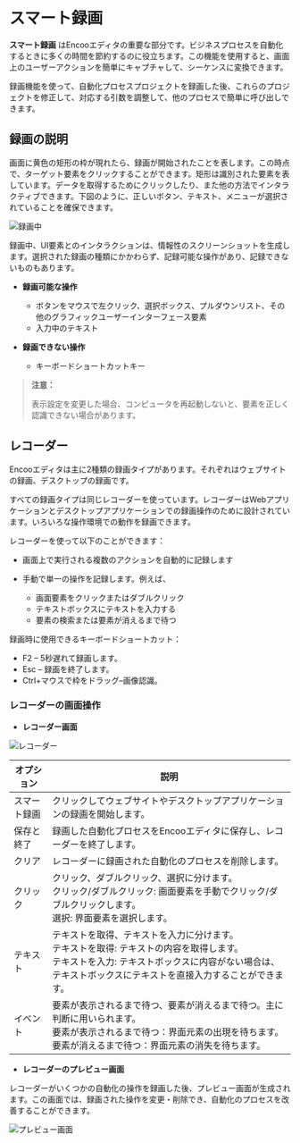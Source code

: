 # スマート録画

**スマート録画** はEncooエディタの重要な部分です。ビジネスプロセスを自動化するときに多くの時間を節約するのに役立ちます。この機能を使用すると、画面上のユーザーアクションを簡単にキャプチャして、シーケンスに変換できます。

録画機能を使って、自動化プロセスプロジェクトを録画した後、これらのプロジェクトを修正して、対応する引数を調整して、他のプロセスで簡単に呼び出しできます。

## 録画の説明

画面に黄色の矩形の枠が現れたら、録画が開始されたことを表します。この時点で、ターゲット要素をクリックすることができます。矩形は識別された要素を表しています。データを取得するためにクリックしたり、また他の方法でインタラクティブできます。下図のように、正しいボタン、テキスト、メニューが選択されていることを確保できます。

![録画中](https://docimages.blob.core.chinacloudapi.cn/images/Studio/recording/recording.png)

録画中、UI要素とのインタラクションは、情報性のスクリーンショットを生成します。選択された録画の種類にかかわらず、記録可能な操作があり、記録できないものもあります。

- **録画可能な操作**

  - ボタンをマウスで左クリック、選択ボックス、プルダウンリスト、その他のグラフィックユーザーインターフェース要素
  - 入力中のテキスト

- **録画できない操作**

  - キーボードショートカットキー

> **注意：**
>
> 表示設定を変更した場合、コンピュータを再起動しないと、要素を正しく認識できない場合があります。

## レコーダー

Encooエディタは主に2種類の録画タイプがあります。それぞれはウェブサイトの録画、デスクトップの録画です。

すべての録画タイプは同じレコーダーを使っています。レコーダーはWebアプリケーションとデスクトップアプリケーションでの録画操作のために設計されています。いろいろな操作環境での動作を録画できます。

レコーダーを使って以下のことができます：

- 画面上で実行される複数のアクションを自動的に記録します

- 手動で単一の操作を記録します。例えば、

  - 画面要素をクリックまたはダブルクリック
  - テキストボックスにテキストを入力する
  - 要素の検索または要素が消えるまで待つ

録画時に使用できるキーボードショートカット：

- F2 – 5秒遅れて録画します。
- Esc – 録画を終了します。
- Ctrl+マウスで枠をドラッグ–画像認識。

### レコーダーの画面操作

- **レコーダー画面**

![レコーダー](https://docimages.blob.core.chinacloudapi.cn/images/Studio/recording/recorder.PNG)

| オプション | 説明 |
|-----|-----|
| スマート録画 | クリックしてウェブサイトやデスクトップアプリケーションの録画を開始します。 |
| 保存と終了 | 録画した自動化プロセスをEncooエディタに保存し、レコーダーを終了します。 |
| クリア | レコーダーに録画された自動化のプロセスを削除します。 |
| クリック | クリック、ダブルクリック、選択に分けます。 </br> クリック/ダブルクリック: 画面要素を手動でクリック/ダブルクリックします。 </br> 選択: 界面要素を選択します。 |
| テキスト | テキストを取得、テキストを入力に分けます。 </br> テキストを取得: テキストの内容を取得します。 </br> テキストを入力: テキストボックスに内容がない場合は、テキストボックスにテキストを直接入力することができます。 |
| イベント | 要素が表示されるまで待つ、要素が消えるまで待つ。主に判断に用いられます。 </br> 要素が表示されるまで待つ：界面元素の出現を待ちます。 </br> 要素が消えるまで待つ：界面元素の消失を待ちます。 |

- **レコーダーのプレビュー画面**

レコーダーがいくつかの自動化の操作を録画した後、プレビュー画面が生成されます。この画面では、録画された操作を変更・削除でき、自動化のプロセスを改善することができます。

![プレビュー画面](https://docimages.blob.core.chinacloudapi.cn/images/Studio/recording/preview.PNG)
